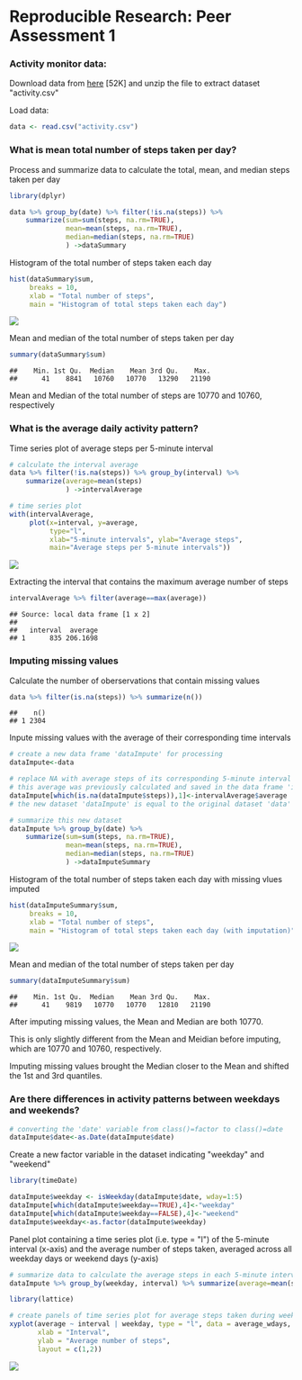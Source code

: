 # Reproducible Research: Peer Assessment 1



### Activity monitor data:

Download data from [here](https://d396qusza40orc.cloudfront.net/repdata%2Fdata%2Factivity.zip) [52K] and unzip the file to extract dataset "activity.csv"


Load data:

```r
data <- read.csv("activity.csv")
```



### What is mean total number of steps taken per day?

Process and summarize data to calculate the total, mean, and median steps taken per day

```r
library(dplyr)
```


```r
data %>% group_by(date) %>% filter(!is.na(steps)) %>%
    summarize(sum=sum(steps, na.rm=TRUE), 
              mean=mean(steps, na.rm=TRUE), 
              median=median(steps, na.rm=TRUE)
              ) ->dataSummary
```



Histogram of the total number of steps taken each day

```r
hist(dataSummary$sum, 
     breaks = 10, 
     xlab = "Total number of steps", 
     main = "Histogram of total steps taken each day")
```

![](PA1_template_files/figure-html/unnamed-chunk-4-1.png) 

Mean and median of the total number of steps taken per day

```r
summary(dataSummary$sum)
```

```
##    Min. 1st Qu.  Median    Mean 3rd Qu.    Max. 
##      41    8841   10760   10770   13290   21190
```
Mean and Median of the total number of steps are 10770 and 10760, respectively




### What is the average daily activity pattern?

Time series plot of average steps per 5-minute interval

```r
# calculate the interval average
data %>% filter(!is.na(steps)) %>% group_by(interval) %>% 
    summarize(average=mean(steps)
              ) ->intervalAverage

# time series plot
with(intervalAverage, 
     plot(x=interval, y=average, 
          type="l",
          xlab="5-minute intervals", ylab="Average steps",
          main="Average steps per 5-minute intervals"))
```

![](PA1_template_files/figure-html/unnamed-chunk-6-1.png) 


Extracting the interval that contains the maximum average number of steps

```r
intervalAverage %>% filter(average==max(average))
```

```
## Source: local data frame [1 x 2]
## 
##   interval  average
## 1      835 206.1698
```




### Imputing missing values

Calculate the number of oberservations that contain missing values

```r
data %>% filter(is.na(steps)) %>% summarize(n())
```

```
##    n()
## 1 2304
```


Inpute missing values with the average of their corresponding time intervals

```r
# create a new data frame 'dataImpute' for processing
dataImpute<-data

# replace NA with average steps of its corresponding 5-minute interval
# this average was previously calculated and saved in the data frame 'intervalAverage'
dataImpute[which(is.na(dataImpute$steps)),1]<-intervalAverage$average
# the new dataset 'dataImpute' is equal to the original dataset 'data' but with missing values filled in

# summarize this new dataset
dataImpute %>% group_by(date) %>%
    summarize(sum=sum(steps, na.rm=TRUE), 
              mean=mean(steps, na.rm=TRUE), 
              median=median(steps, na.rm=TRUE)
              ) ->dataImputeSummary
```


Histogram of the total number of steps taken each day with missing vlues imputed

```r
hist(dataImputeSummary$sum, 
     breaks = 10, 
     xlab = "Total number of steps", 
     main = "Histogram of total steps taken each day (with imputation)")
```

![](PA1_template_files/figure-html/unnamed-chunk-10-1.png) 


Mean and median of the total number of steps taken per day

```r
summary(dataImputeSummary$sum)
```

```
##    Min. 1st Qu.  Median    Mean 3rd Qu.    Max. 
##      41    9819   10770   10770   12810   21190
```
After imputing missing values, the Mean and Median are both 10770.

This is only slightly different from the Mean and Meidian before imputing, which are 10770 and 10760, respectively.

Imputing missing values brought the Median closer to the Mean and shifted the 1st and 3rd quantiles.



### Are there differences in activity patterns between weekdays and weekends?


```r
# converting the 'date' variable from class()=factor to class()=date 
dataImpute$date<-as.Date(dataImpute$date)
```

Create a new factor variable in the dataset indicating "weekday" and "weekend" 


```r
library(timeDate)
```


```r
dataImpute$weekday <- isWeekday(dataImpute$date, wday=1:5)
dataImpute[which(dataImpute$weekday==TRUE),4]<-"weekday"
dataImpute[which(dataImpute$weekday==FALSE),4]<-"weekend"
dataImpute$weekday<-as.factor(dataImpute$weekday)
```

Panel plot containing a time series plot (i.e. type = "l") of the 5-minute interval (x-axis) and the average number of steps taken, averaged across all weekday days or weekend days (y-axis)


```r
# summarize data to calculate the average steps in each 5-minute interval during weekdays or weekends
dataImpute %>% group_by(weekday, interval) %>% summarize(average=mean(steps)) -> average_wdays
```


```r
library(lattice)
```



```r
# create panels of time series plot for average steps taken during weekdays or weekends
xyplot(average ~ interval | weekday, type = "l", data = average_wdays, 
       xlab = "Interval",
       ylab = "Average number of steps",
       layout = c(1,2))
```

![](PA1_template_files/figure-html/unnamed-chunk-17-1.png) 

